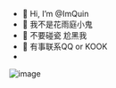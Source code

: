 - 👋 Hi, I’m @ImQuin
- 💩 我不是花雨庭小鬼
- 🦴 不要碰瓷 尬黑我
- 👾 有事联系QQ or KOOK
- 
![image](https://github.com/ImQuin/ImQuin/assets/146703141/eef8ae52-0b3b-4023-a0a9-18fbb7a34de9)

